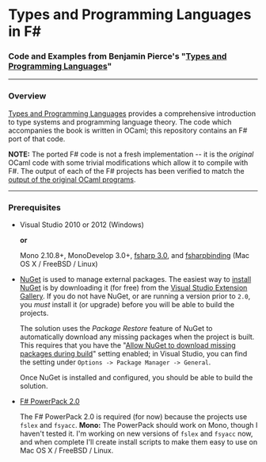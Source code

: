 Types and Programming Languages in F#
===
### Code and Examples from Benjamin Pierce's "[Types and Programming Languages](http://www.cis.upenn.edu/~bcpierce/tapl/)"

---

### Overview ###
[Types and Programming Languages](http://www.cis.upenn.edu/~bcpierce/tapl/) provides a comprehensive introduction to type systems and programming language theory. The code which accompanies the book is written in OCaml; this repository contains an F# port of that code.

**NOTE:** The ported F# code is not a fresh implementation -- it is the *original* OCaml code with some trivial modifications which allow it to compile with F#. The output of each of the F# projects has been verified to match the [output of the original OCaml programs](fsharp-tapl/blob/master/expected-output.md).

---
### Prerequisites ###

  - Visual Studio 2010 or 2012 (Windows)
    
    **or**

    Mono 2.10.8+, MonoDevelop 3.0+, [fsharp 3.0](https://github.com/fsharp/fsharp), and [fsharpbinding](https://github.com/fsharp/fsharpbinding) (Mac OS X / FreeBSD / Linux)
  
  - [NuGet](http://nuget.org) is used to manage external packages. The easiest way to [install NuGet](http://visualstudiogallery.msdn.microsoft.com/27077b70-9dad-4c64-adcf-c7cf6bc9970c) is by downloading it (for free) from the [Visual Studio Extension Gallery](http://visualstudiogallery.msdn.microsoft.com/27077b70-9dad-4c64-adcf-c7cf6bc9970c). If you do not have NuGet, or are running a version prior to `2.0`, you *must* install it (or upgrade) before you will be able to build the projects.

    The solution uses the *Package Restore* feature of NuGet to automatically download any missing packages when the project is built. This requires that you have the "[Allow NuGet to download missing packages during build](http://docs.nuget.org/docs/workflows/using-nuget-without-committing-packages)" setting enabled; in Visual Studio, you can find the setting under `Options -> Package Manager -> General`.

    Once NuGet is installed and configured, you should be able to build the solution.

  - [F# PowerPack 2.0](https://fsharppowerpack.codeplex.com/releases/view/45593)

    The F# PowerPack 2.0 is required (for now) because the projects use ``fslex`` and ``fsyacc``. **Mono:** The PowerPack should work on Mono, though I haven't tested it. I'm working on new versions of ``fslex`` and ``fsyacc`` now, and when complete I'll create install scripts to make them easy to use on Mac OS X / FreeBSD / Linux.

